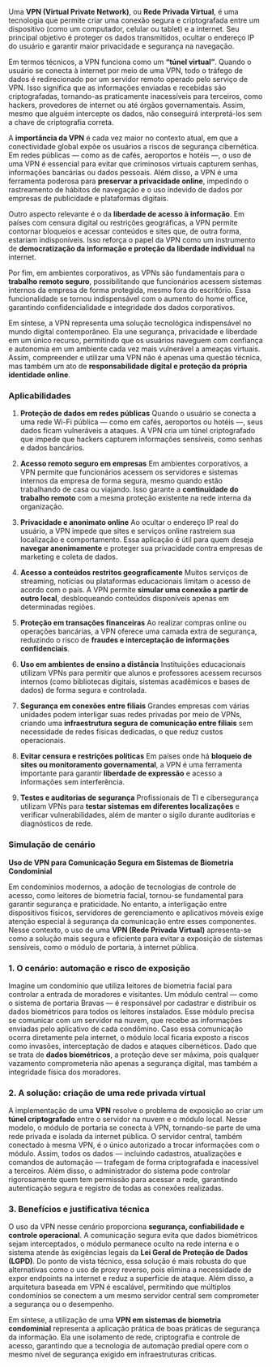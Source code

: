 Uma **VPN (Virtual Private Network)**, ou **Rede Privada Virtual**, é uma tecnologia que permite criar uma conexão segura e criptografada entre um dispositivo (como um computador, celular ou tablet) e a internet. Seu principal objetivo é proteger os dados transmitidos, ocultar o endereço IP do usuário e garantir maior privacidade e segurança na navegação.

Em termos técnicos, a VPN funciona como um **“túnel virtual”**. Quando o usuário se conecta à internet por meio de uma VPN, todo o tráfego de dados é redirecionado por um servidor remoto operado pelo serviço de VPN. Isso significa que as informações enviadas e recebidas são criptografadas, tornando-as praticamente inacessíveis para terceiros, como hackers, provedores de internet ou até órgãos governamentais. Assim, mesmo que alguém intercepte os dados, não conseguirá interpretá-los sem a chave de criptografia correta.

A **importância da VPN** é cada vez maior no contexto atual, em que a conectividade global expõe os usuários a riscos de segurança cibernética. Em redes públicas — como as de cafés, aeroportos e hotéis —, o uso de uma VPN é essencial para evitar que criminosos virtuais capturem senhas, informações bancárias ou dados pessoais. Além disso, a VPN é uma ferramenta poderosa para **preservar a privacidade online**, impedindo o rastreamento de hábitos de navegação e o uso indevido de dados por empresas de publicidade e plataformas digitais.

Outro aspecto relevante é o da **liberdade de acesso à informação**. Em países com censura digital ou restrições geográficas, a VPN permite contornar bloqueios e acessar conteúdos e sites que, de outra forma, estariam indisponíveis. Isso reforça o papel da VPN como um instrumento de **democratização da informação e proteção da liberdade individual** na internet.

Por fim, em ambientes corporativos, as VPNs são fundamentais para o **trabalho remoto seguro**, possibilitando que funcionários acessem sistemas internos da empresa de forma protegida, mesmo fora do escritório. Essa funcionalidade se tornou indispensável com o aumento do home office, garantindo confidencialidade e integridade dos dados corporativos.

Em síntese, a VPN representa uma solução tecnológica indispensável no mundo digital contemporâneo. Ela une segurança, privacidade e liberdade em um único recurso, permitindo que os usuários naveguem com confiança e autonomia em um ambiente cada vez mais vulnerável a ameaças virtuais. Assim, compreender e utilizar uma VPN não é apenas uma questão técnica, mas também um ato de **responsabilidade digital e proteção da própria identidade online**.

### Aplicabilidades

1. **Proteção de dados em redes públicas**
   Quando o usuário se conecta a uma rede Wi-Fi pública — como em cafés, aeroportos ou hotéis —, seus dados ficam vulneráveis a ataques. A VPN cria um túnel criptografado que impede que hackers capturem informações sensíveis, como senhas e dados bancários.

2. **Acesso remoto seguro em empresas**
   Em ambientes corporativos, a VPN permite que funcionários acessem os servidores e sistemas internos da empresa de forma segura, mesmo quando estão trabalhando de casa ou viajando. Isso garante a **continuidade do trabalho remoto** com a mesma proteção existente na rede interna da organização.

3. **Privacidade e anonimato online**
   Ao ocultar o endereço IP real do usuário, a VPN impede que sites e serviços online rastreiem sua localização e comportamento. Essa aplicação é útil para quem deseja **navegar anonimamente** e proteger sua privacidade contra empresas de marketing e coleta de dados.

4. **Acesso a conteúdos restritos geograficamente**
   Muitos serviços de streaming, notícias ou plataformas educacionais limitam o acesso de acordo com o país. A VPN permite **simular uma conexão a partir de outro local**, desbloqueando conteúdos disponíveis apenas em determinadas regiões.

5. **Proteção em transações financeiras**
   Ao realizar compras online ou operações bancárias, a VPN oferece uma camada extra de segurança, reduzindo o risco de **fraudes e interceptação de informações confidenciais**.

6. **Uso em ambientes de ensino a distância**
   Instituições educacionais utilizam VPNs para permitir que alunos e professores acessem recursos internos (como bibliotecas digitais, sistemas acadêmicos e bases de dados) de forma segura e controlada.

7. **Segurança em conexões entre filiais**
   Grandes empresas com várias unidades podem interligar suas redes privadas por meio de VPNs, criando uma **infraestrutura segura de comunicação entre filiais** sem necessidade de redes físicas dedicadas, o que reduz custos operacionais.

8. **Evitar censura e restrições políticas**
   Em países onde há **bloqueio de sites ou monitoramento governamental**, a VPN é uma ferramenta importante para garantir **liberdade de expressão** e acesso a informações sem interferência.

9. **Testes e auditorias de segurança**
   Profissionais de TI e cibersegurança utilizam VPNs para **testar sistemas em diferentes localizações** e verificar vulnerabilidades, além de manter o sigilo durante auditorias e diagnósticos de rede.

### Simulação de cenário

**Uso de VPN para Comunicação Segura em Sistemas de Biometria Condominial**

Em condomínios modernos, a adoção de tecnologias de controle de acesso, como leitores de biometria facial, tornou-se fundamental para garantir segurança e praticidade. No entanto, a interligação entre dispositivos físicos, servidores de gerenciamento e aplicativos móveis exige atenção especial à segurança da comunicação entre esses componentes. Nesse contexto, o uso de uma **VPN (Rede Privada Virtual)** apresenta-se como a solução mais segura e eficiente para evitar a exposição de sistemas sensíveis, como o módulo de portaria, à internet pública.

### 1. O cenário: automação e risco de exposição

Imagine um condomínio que utiliza leitores de biometria facial para controlar a entrada de moradores e visitantes. Um módulo central — como o sistema de portaria Bravas — é responsável por cadastrar e distribuir os dados biométricos para todos os leitores instalados. Esse módulo precisa se comunicar com um servidor na nuvem, que recebe as informações enviadas pelo aplicativo de cada condômino. Caso essa comunicação ocorra diretamente pela internet, o módulo local ficaria exposto a riscos como invasões, interceptação de dados e ataques cibernéticos. Dado que se trata de **dados biométricos**, a proteção deve ser máxima, pois qualquer vazamento comprometeria não apenas a segurança digital, mas também a integridade física dos moradores.

### 2. A solução: criação de uma rede privada virtual

A implementação de uma **VPN** resolve o problema de exposição ao criar um **túnel criptografado** entre o servidor na nuvem e o módulo local. Nesse modelo, o módulo de portaria se conecta à VPN, tornando-se parte de uma rede privada e isolada da internet pública. O servidor central, também conectado à mesma VPN, é o único autorizado a trocar informações com o módulo. Assim, todos os dados — incluindo cadastros, atualizações e comandos de automação — trafegam de forma criptografada e inacessível a terceiros. Além disso, o administrador do sistema pode controlar rigorosamente quem tem permissão para acessar a rede, garantindo autenticação segura e registro de todas as conexões realizadas.

### 3. Benefícios e justificativa técnica

O uso da VPN nesse cenário proporciona **segurança, confiabilidade e controle operacional**. A comunicação segura evita que dados biométricos sejam interceptados, o módulo permanece oculto na rede interna e o sistema atende às exigências legais da **Lei Geral de Proteção de Dados (LGPD)**. Do ponto de vista técnico, essa solução é mais robusta do que alternativas como o uso de proxy reverso, pois elimina a necessidade de expor endpoints na internet e reduz a superfície de ataque. Além disso, a arquitetura baseada em VPN é escalável, permitindo que múltiplos condomínios se conectem a um mesmo servidor central sem comprometer a segurança ou o desempenho.

Em síntese, a utilização de uma **VPN em sistemas de biometria condominial** representa a aplicação prática de boas práticas de segurança da informação. Ela une isolamento de rede, criptografia e controle de acesso, garantindo que a tecnologia de automação predial opere com o mesmo nível de segurança exigido em infraestruturas críticas.

